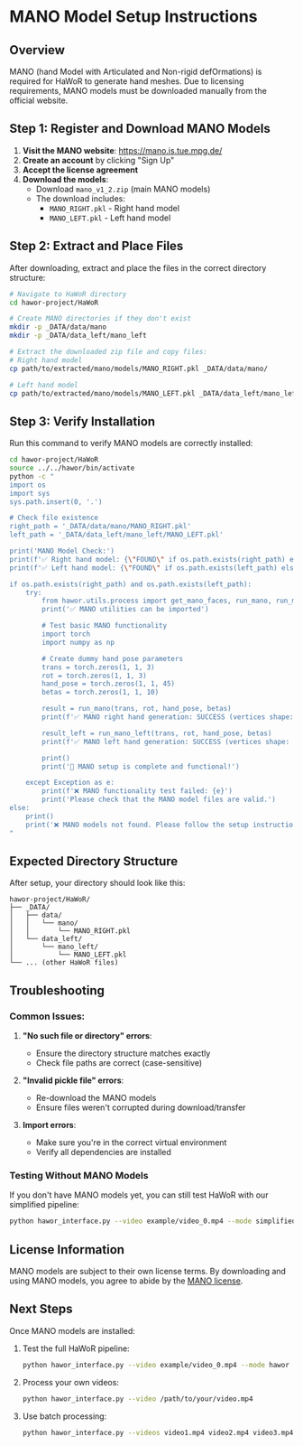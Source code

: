 # MANO Model Setup Instructions

## Overview

MANO (hand Model with Articulated and Non-rigid defOrmations) is required for HaWoR to generate hand meshes. Due to licensing requirements, MANO models must be downloaded manually from the official website.

## Step 1: Register and Download MANO Models

1. **Visit the MANO website**: https://mano.is.tue.mpg.de/
2. **Create an account** by clicking "Sign Up"
3. **Accept the license agreement**
4. **Download the models**:
   - Download `mano_v1_2.zip` (main MANO models)
   - The download includes:
     - `MANO_RIGHT.pkl` - Right hand model
     - `MANO_LEFT.pkl` - Left hand model

## Step 2: Extract and Place Files

After downloading, extract and place the files in the correct directory structure:

```bash
# Navigate to HaWoR directory
cd hawor-project/HaWoR

# Create MANO directories if they don't exist
mkdir -p _DATA/data/mano
mkdir -p _DATA/data_left/mano_left

# Extract the downloaded zip file and copy files:
# Right hand model
cp path/to/extracted/mano/models/MANO_RIGHT.pkl _DATA/data/mano/

# Left hand model
cp path/to/extracted/mano/models/MANO_LEFT.pkl _DATA/data_left/mano_left/
```

## Step 3: Verify Installation

Run this command to verify MANO models are correctly installed:

```bash
cd hawor-project/HaWoR
source ../../hawor/bin/activate
python -c "
import os
import sys
sys.path.insert(0, '.')

# Check file existence
right_path = '_DATA/data/mano/MANO_RIGHT.pkl'
left_path = '_DATA/data_left/mano_left/MANO_LEFT.pkl'

print('MANO Model Check:')
print(f'✅ Right hand model: {\"FOUND\" if os.path.exists(right_path) else \"MISSING\"}')
print(f'✅ Left hand model: {\"FOUND\" if os.path.exists(left_path) else \"MISSING\"}')

if os.path.exists(right_path) and os.path.exists(left_path):
    try:
        from hawor.utils.process import get_mano_faces, run_mano, run_mano_left
        print('✅ MANO utilities can be imported')

        # Test basic MANO functionality
        import torch
        import numpy as np

        # Create dummy hand pose parameters
        trans = torch.zeros(1, 1, 3)
        rot = torch.zeros(1, 1, 3)
        hand_pose = torch.zeros(1, 1, 45)
        betas = torch.zeros(1, 1, 10)

        result = run_mano(trans, rot, hand_pose, betas)
        print(f'✅ MANO right hand generation: SUCCESS (vertices shape: {result[\"vertices\"].shape})')

        result_left = run_mano_left(trans, rot, hand_pose, betas)
        print(f'✅ MANO left hand generation: SUCCESS (vertices shape: {result_left[\"vertices\"].shape})')

        print()
        print('🎉 MANO setup is complete and functional!')

    except Exception as e:
        print(f'❌ MANO functionality test failed: {e}')
        print('Please check that the MANO model files are valid.')
else:
    print()
    print('❌ MANO models not found. Please follow the setup instructions above.')
"
```

## Expected Directory Structure

After setup, your directory should look like this:

```
hawor-project/HaWoR/
├── _DATA/
│   ├── data/
│   │   └── mano/
│   │       └── MANO_RIGHT.pkl
│   └── data_left/
│       └── mano_left/
│           └── MANO_LEFT.pkl
└── ... (other HaWoR files)
```

## Troubleshooting

### Common Issues:

1. **"No such file or directory" errors**:
   - Ensure the directory structure matches exactly
   - Check file paths are correct (case-sensitive)

2. **"Invalid pickle file" errors**:
   - Re-download the MANO models
   - Ensure files weren't corrupted during download/transfer

3. **Import errors**:
   - Make sure you're in the correct virtual environment
   - Verify all dependencies are installed

### Testing Without MANO Models

If you don't have MANO models yet, you can still test HaWoR with our simplified pipeline:

```bash
python hawor_interface.py --video example/video_0.mp4 --mode simplified
```

## License Information

MANO models are subject to their own license terms. By downloading and using MANO models, you agree to abide by the [MANO license](https://mano.is.tue.mpg.de/license.html).

## Next Steps

Once MANO models are installed:

1. Test the full HaWoR pipeline:
   ```bash
   python hawor_interface.py --video example/video_0.mp4 --mode hawor
   ```

2. Process your own videos:
   ```bash
   python hawor_interface.py --video /path/to/your/video.mp4
   ```

3. Use batch processing:
   ```bash
   python hawor_interface.py --videos video1.mp4 video2.mp4 video3.mp4
   ```